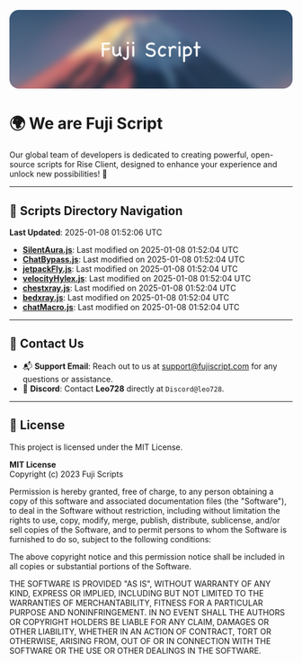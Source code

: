 ![Banner](.github/b.webp)

# 🌍 **We are Fuji Script**

Our global team of developers is dedicated to creating powerful, open-source scripts for Rise Client, designed to enhance your experience and unlock new possibilities! 🌟

---
<!-- SCRIPTS_NAVIGATION_START -->
## 📂 **Scripts Directory Navigation**

**Last Updated**: 2025-01-08 01:52:06 UTC

- **[SilentAura.js](scripts/SilentAura.js)**: Last modified on 2025-01-08 01:52:04 UTC
- **[ChatBypass.js](scripts/ChatBypass.js)**: Last modified on 2025-01-08 01:52:04 UTC
- **[jetpackFly.js](scripts/jetpackFly.js)**: Last modified on 2025-01-08 01:52:04 UTC
- **[velocityHylex.js](scripts/velocityHylex.js)**: Last modified on 2025-01-08 01:52:04 UTC
- **[chestxray.js](scripts/chestxray.js)**: Last modified on 2025-01-08 01:52:04 UTC
- **[bedxray.js](scripts/bedxray.js)**: Last modified on 2025-01-08 01:52:04 UTC
- **[chatMacro.js](scripts/chatMacro.js)**: Last modified on 2025-01-08 01:52:04 UTC

<!-- SCRIPTS_NAVIGATION_END -->

---

## 💬 **Contact Us**  
- 📬 **Support Email**: Reach out to us at [support@fujiscript.com](mailto:support@fujiscript.com) for any questions or assistance.  
- 💬 **Discord**: Contact **Leo728** directly at `Discord@leo728`.

---

## 📜 **License**

This project is licensed under the MIT License.  

**MIT License**  
Copyright (c) 2023 Fuji Scripts  

Permission is hereby granted, free of charge, to any person obtaining a copy of this software and associated documentation files (the "Software"), to deal in the Software without restriction, including without limitation the rights to use, copy, modify, merge, publish, distribute, sublicense, and/or sell copies of the Software, and to permit persons to whom the Software is furnished to do so, subject to the following conditions:  

The above copyright notice and this permission notice shall be included in all copies or substantial portions of the Software.  

THE SOFTWARE IS PROVIDED "AS IS", WITHOUT WARRANTY OF ANY KIND, EXPRESS OR IMPLIED, INCLUDING BUT NOT LIMITED TO THE WARRANTIES OF MERCHANTABILITY, FITNESS FOR A PARTICULAR PURPOSE AND NONINFRINGEMENT. IN NO EVENT SHALL THE AUTHORS OR COPYRIGHT HOLDERS BE LIABLE FOR ANY CLAIM, DAMAGES OR OTHER LIABILITY, WHETHER IN AN ACTION OF CONTRACT, TORT OR OTHERWISE, ARISING FROM, OUT OF OR IN CONNECTION WITH THE SOFTWARE OR THE USE OR OTHER DEALINGS IN THE SOFTWARE.  
